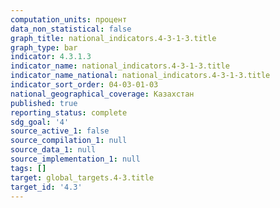 ```yaml
---
computation_units: процент
data_non_statistical: false
graph_title: national_indicators.4-3-1-3.title
graph_type: bar
indicator: 4.3.1.3
indicator_name: national_indicators.4-3-1-3.title
indicator_name_national: national_indicators.4-3-1-3.title
indicator_sort_order: 04-03-01-03
national_geographical_coverage: Казахстан
published: true
reporting_status: complete
sdg_goal: '4'
source_active_1: false
source_compilation_1: null
source_data_1: null
source_implementation_1: null
tags: []
target: global_targets.4-3.title
target_id: '4.3'
---
```

